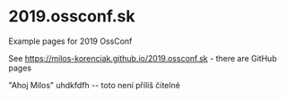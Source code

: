 # 2019.ossconf.sk
Example pages for 2019 OssConf

See https://milos-korenciak.github.io/2019.ossconf.sk - there are GitHub pages

"Ahoj Milos"
uhdkfdfh -- toto není příliš čitelné
